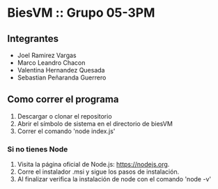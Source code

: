 # BiesVM :: Grupo 05-3PM

## Integrantes
- Joel Ramirez Vargas
- Marco Leandro Chacon
- Valentina Hernandez Quesada
- Sebastian Peñaranda Guerrero

## Como correr el programa
1. Descargar o clonar el repositorio
2. Abrir el símbolo de sistema en el directorio de biesVM
3. Correr el comando 'node index.js'

### Si no tienes Node
1. Visita la página oficial de Node.js: https://nodejs.org.
2. Corre el instalador .msi y sigue los pasos de instalación.
3. Al finalizar verifica la instalación de node con el comando 'node -v'
